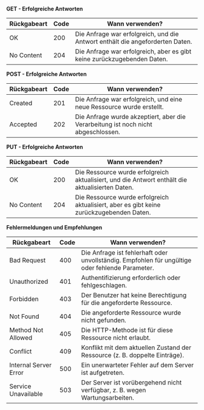 **GET - Erfolgreiche Antworten**

| Rückgabeart | Code | Wann verwenden? |
|-------------|------|----------------|
| OK | 200 | Die Anfrage war erfolgreich, und die Antwort enthält die angeforderten Daten. |
| No Content | 204 | Die Anfrage war erfolgreich, aber es gibt keine zurückzugebenden Daten. |

**POST - Erfolgreiche Antworten**

| Rückgabeart | Code | Wann verwenden? |
|-------------|------|----------------|
| Created | 201 | Die Anfrage war erfolgreich, und eine neue Ressource wurde erstellt. |
| Accepted | 202 | Die Anfrage wurde akzeptiert, aber die Verarbeitung ist noch nicht abgeschlossen. |

**PUT - Erfolgreiche Antworten**

| Rückgabeart | Code | Wann verwenden? |
|-------------|------|----------------|
| OK | 200 | Die Ressource wurde erfolgreich aktualisiert, und die Antwort enthält die aktualisierten Daten. |
| No Content | 204 | Die Ressource wurde erfolgreich aktualisiert, aber es gibt keine zurückzugebenden Daten. |

**Fehlermeldungen und Empfehlungen**

| Rückgabeart | Code | Wann verwenden? |
|-------------|------|----------------|
| Bad Request | 400 | Die Anfrage ist fehlerhaft oder unvollständig. Empfohlen für ungültige oder fehlende Parameter. |
| Unauthorized | 401 | Authentifizierung erforderlich oder fehlgeschlagen. |
| Forbidden | 403 | Der Benutzer hat keine Berechtigung für die angeforderte Ressource. |
| Not Found | 404 | Die angeforderte Ressource wurde nicht gefunden. |
| Method Not Allowed | 405 | Die HTTP-Methode ist für diese Ressource nicht erlaubt. |
| Conflict | 409 | Konflikt mit dem aktuellen Zustand der Ressource (z. B. doppelte Einträge). |
| Internal Server Error | 500 | Ein unerwarteter Fehler auf dem Server ist aufgetreten. |
| Service Unavailable | 503 | Der Server ist vorübergehend nicht verfügbar, z. B. wegen Wartungsarbeiten. |
